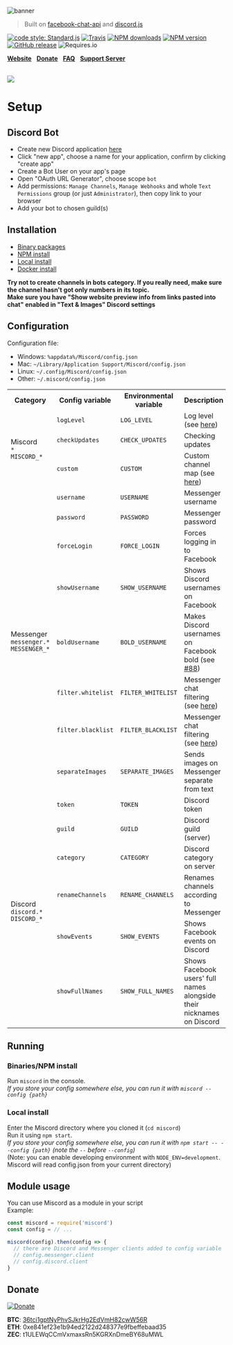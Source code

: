![banner](../gh-pages/img/banner.png)

> Built on [facebook-chat-api](https://github.com/Schmavery/facebook-chat-api) and [discord.js](https://discord.js.org)

[![code style: Standard.js](https://img.shields.io/badge/code%20style-standard.js-green.svg?style=flat-square)](https://standardjs.com/)
[![Travis](https://img.shields.io/travis/Bjornskjald/miscord.svg?style=flat-square)](https://travis-ci.org/Bjornskjald/miscord/)
[![NPM downloads](https://img.shields.io/npm/dt/miscord.svg?style=flat-square)](https://npmjs.org/package/miscord)
[![NPM version](https://img.shields.io/npm/v/miscord.svg?style=flat-square&label=NPM%20version)](https://npmjs.org/package/miscord)
[![GitHub release](https://img.shields.io/github/release/Bjornskjald/miscord.svg?style=flat-square&label=GitHub%20version)](../../releases/latest)
![Requires.io](https://img.shields.io/requires/github/Bjornskjald/miscord.svg?style=flat-square)

**[Website](https://miscord.js.org/)** &nbsp; **[Donate](#donate)** &nbsp; **[FAQ](../../wiki/faq)** &nbsp; **[Support Server](https://discord.gg/DkmTvVz)**

<br>

<a href="https://miscord.js.org/">
  <img src="../gh-pages/img/screenshot.png" style="max-width: 80%">
</a>

# Setup

## Discord Bot

- Create new Discord application [here](https://discordapp.com/developers/applications/me)
- Click "new app", choose a name for your application, confirm by clicking "create app"
- Create a Bot User on your app's page
- Open "OAuth URL Generator", choose scope `bot`
- Add permissions: `Manage Channels`, `Manage Webhooks` and whole `Text Permissions` group (or just `Administrator`), then copy link to your browser
- Add your bot to chosen guild(s)

## Installation
- [Binary packages](../../releases/latest)
- [NPM install](../../wiki/install#npm)
- [Local install](../../wiki/install#local)
- [Docker install](../../wiki/install#docker)

**Try not to create channels in bots category. If you really need, make sure the channel hasn't got only numbers in its topic.**  
**Make sure you have "Show website preview info from links pasted into chat" enabled in "Text & Images" Discord settings**


## Configuration

Configuration file:
- Windows: `%appdata%/Miscord/config.json`
- Mac: `~/Library/Application Support/Miscord/config.json`
- Linux: `~/.config/Miscord/config.json`
- Other: `~/.miscord/config.json`

<table>
  <tr>
    <th>Category</th>
    <th>Config variable</th>
    <th>Environmental variable</th>
    <th>Description</th>
    <th>Optional</th>
    <th>Default value</th>
  </tr>
  <tr>
    <td rowspan="3">
      Miscord<br />
      <code>*</code><br />
      <code>MISCORD_*</code>
    </td>
    <td><code>logLevel</code></td>
    <td><code>LOG_LEVEL</code></td>
    <td>Log level (see <a href="https://github.com/npm/npmlog#loglevelprefix-message-">here</a>)</td>
    <td>:heavy_check_mark:</td>
    <td><code>"info"</code></td>
  </tr>
  <tr>
    <td><code>checkUpdates</code></td>
    <td><code>CHECK_UPDATES</code></td>
    <td>Checking updates</td>
    <td>:heavy_check_mark:</td>
    <td><code>true</code></td>
  </tr>
  <tr>
    <td><code>custom</code></td>
    <td><code>CUSTOM</code></td>
    <td>Custom channel map (see <a href="../../wiki/custom-mapping">here</a>)</td>
    <td>:heavy_check_mark:</td>
    <td><code>{}</code></td>
  </tr>
  <tr>
    <td rowspan="8">
      Messenger<br />
      <code>messenger.*</code><br />
      <code>MESSENGER_*</code>
    </td>
    <td><code>username</code></td>
    <td><code>USERNAME</code></td>
    <td>Messenger username</td>
    <td>:heavy_multiplication_x:</td>
    <td>:heavy_multiplication_x:</td>
  </tr>
  <tr>
    <td><code>password</code></td>
    <td><code>PASSWORD</code></td>
    <td>Messenger password</td>
    <td>:heavy_multiplication_x:</td>
    <td>:heavy_multiplication_x:</td>
  </tr>
  <tr>
    <td><code>forceLogin</code></td>
    <td><code>FORCE_LOGIN</code></td>
    <td>Forces logging in to Facebook</td>
    <td>:heavy_check_mark:</td>
    <td><code>false</code></td>
  </tr>
  <tr>
    <td><code>showUsername</code></td>
    <td><code>SHOW_USERNAME</code></td>
    <td>Shows Discord usernames on Facebook</td>
    <td>:heavy_check_mark:</td>
    <td><code>true</code></td>
  </tr>
  <tr>
    <td><code>boldUsername</code></td>
    <td><code>BOLD_USERNAME</code></td>
    <td>Makes Discord usernames on Facebook bold (see <a href="../../issues/88">#88</a>)</td>
    <td>:heavy_check_mark:</td>
    <td><code>false</code></td>
  </tr>
  <tr>
    <td><code>filter.whitelist</code></td>
    <td><code>FILTER_WHITELIST</code></td>
    <td>Messenger chat filtering (see <a href="../../wiki/filtering">here</a>)</td>
    <td>:heavy_check_mark:</td>
    <td><code>[]</code></td>
  </tr>
  <tr>
    <td><code>filter.blacklist</code></td>
    <td><code>FILTER_BLACKLIST</code></td>
    <td>Messenger chat filtering (see <a href="../../wiki/filtering">here</a>)</td>
    <td>:heavy_check_mark:</td>
    <td><code>[]</code></td>
  </tr>
  <tr>
    <td><code>separateImages</code></td>
    <td><code>SEPARATE_IMAGES</code></td>
    <td>Sends images on Messenger separate from text</td>
    <td>:heavy_check_mark:</td>
    <td><code>false</code></td>
  </tr>
  <tr>
    <td rowspan="6">
      Discord<br />
      <code>discord.*</code><br />
      <code>DISCORD_*</code>
    </td>
    <td><code>token</code></td>
    <td><code>TOKEN</code></td>
    <td>Discord token</td>
    <td>:heavy_multiplication_x:</td>
    <td>:heavy_multiplication_x:</td>
  </tr>
  <tr>
    <td><code>guild</code></td>
    <td><code>GUILD</code></td>
    <td>Discord guild (server)</td>
    <td>:heavy_check_mark:</td>
    <td>(first guild available)</td>
  </tr>
  <tr>
    <td><code>category</code></td>
    <td><code>CATEGORY</code></td>
    <td>Discord category on server</td>
    <td>:heavy_check_mark:</td>
    <td>new category named <code>messenger</code></td>
  </tr>
  <tr>
    <td><code>renameChannels</code></td>
    <td><code>RENAME_CHANNELS</code></td>
    <td>Renames channels according to Messenger</td>
    <td>:heavy_check_mark:</td>
    <td><code>true</code></td>
  </tr>
  <tr>
    <td><code>showEvents</code></td>
    <td><code>SHOW_EVENTS</code></td>
    <td>Shows Facebook events on Discord</td>
    <td>:heavy_check_mark:</td>
    <td><code>false</code></td>
  </tr>
  <tr>
    <td><code>showFullNames</code></td>
    <td><code>SHOW_FULL_NAMES</code></td>
    <td>Shows Facebook users' full names alongside their nicknames on Discord</td>
    <td>:heavy_check_mark:</td>
    <td><code>false</code></td>
  </tr>
</table>

## Running

### Binaries/NPM install

Run `miscord` in the console.  
_If you store your config somewhere else, you can run it with `miscord --config {path}`_

### Local install

Enter the Miscord directory where you cloned it (`cd miscord`)  
Run it using `npm start`.  
_If you store your config somewhere else, you can run it with `npm start -- --config {path}` (note the `--` before `--config`)_  
(Note: you can enable developing environment with `NODE_ENV=development`. Miscord will read config.json from your current directory)

## Module usage

You can use Miscord as a module in your script  
Example:
```javascript
const miscord = require('miscord')
const config = // ...

miscord(config).then(config => {
  // there are Discord and Messenger clients added to config variable
  // config.messenger.client
  // config.discord.client
}
```

## Donate

[![Donate](https://www.paypalobjects.com/en_US/i/btn/btn_donateCC_LG.gif)](https://www.paypal.com/cgi-bin/webscr?cmd=_s-xclick&hosted_button_id=6MVRTWBXNH8J6)

**BTC**: <a href="bitcoin://36tci1gptNyPhvSJkrHg2EdVmH82cwW56R">36tci1gptNyPhvSJkrHg2EdVmH82cwW56R</a>  
**ETH**: 0xe841ef23e1b94ed2122d248377e9fbeffebaad35  
**ZEC**: t1ULEWqCCmVxmaxsRn5KGRXnDmeBY68uMWL
